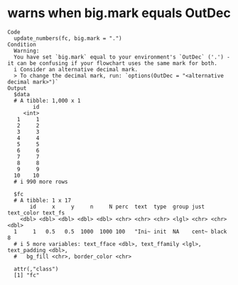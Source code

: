 # warns when big.mark equals OutDec

    Code
      update_numbers(fc, big.mark = ".")
    Condition
      Warning:
      You have set `big.mark` equal to your environment's `OutDec` ('.') - it can be confusing if your flowchart uses the same mark for both.
      i Consider an alternative decimal mark.
      > To change the decimal mark, run: `options(OutDec = "<alternative decimal mark>")`
    Output
      $data
      # A tibble: 1,000 x 1
            id
         <int>
       1     1
       2     2
       3     3
       4     4
       5     5
       6     6
       7     7
       8     8
       9     9
      10    10
      # i 990 more rows
      
      $fc
      # A tibble: 1 x 17
           id     x     y     n     N perc  text  type  group just  text_color text_fs
        <dbl> <dbl> <dbl> <dbl> <dbl> <chr> <chr> <chr> <lgl> <chr> <chr>        <dbl>
      1     1   0.5   0.5  1000  1000 100   "Ini~ init  NA    cent~ black            8
      # i 5 more variables: text_fface <dbl>, text_ffamily <lgl>, text_padding <dbl>,
      #   bg_fill <chr>, border_color <chr>
      
      attr(,"class")
      [1] "fc"

